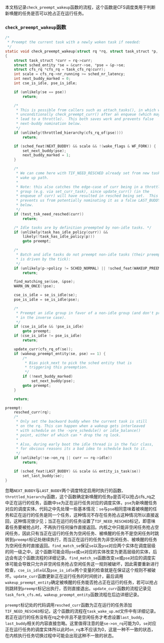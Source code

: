 本文档记录`check_preempt_wakeup`函数的流程，这个函数是CFS调度类用于判断新唤醒的任务是否可以抢占正在运行任务。

### `check_preempt_wakeup`函数

```c
/*
 * Preempt the current task with a newly woken task if needed:
 */
static void check_preempt_wakeup(struct rq *rq, struct task_struct *p, int wake_flags)
{
	struct task_struct *curr = rq->curr;
	struct sched_entity *se = &curr->se, *pse = &p->se;
	struct cfs_rq *cfs_rq = task_cfs_rq(curr);
	int scale = cfs_rq->nr_running >= sched_nr_latency;
	int next_buddy_marked = 0;
	int cse_is_idle, pse_is_idle;

	if (unlikely(se == pse))
		return;

	/*
	 * This is possible from callers such as attach_tasks(), in which we
	 * unconditionally check_preempt_curr() after an enqueue (which may have
	 * lead to a throttle).  This both saves work and prevents false
	 * next-buddy nomination below.
	 */
	if (unlikely(throttled_hierarchy(cfs_rq_of(pse))))
		return;

	if (sched_feat(NEXT_BUDDY) && scale && !(wake_flags & WF_FORK)) {
		set_next_buddy(pse);
		next_buddy_marked = 1;
	}

	/*
	 * We can come here with TIF_NEED_RESCHED already set from new task
	 * wake up path.
	 *
	 * Note: this also catches the edge-case of curr being in a throttled
	 * group (e.g. via set_curr_task), since update_curr() (in the
	 * enqueue of curr) will have resulted in resched being set.  This
	 * prevents us from potentially nominating it as a false LAST_BUDDY
	 * below.
	 */
	if (test_tsk_need_resched(curr))
		return;

	/* Idle tasks are by definition preempted by non-idle tasks. */
	if (unlikely(task_has_idle_policy(curr)) &&
	    likely(!task_has_idle_policy(p)))
		goto preempt;

	/*
	 * Batch and idle tasks do not preempt non-idle tasks (their preemption
	 * is driven by the tick):
	 */
	if (unlikely(p->policy != SCHED_NORMAL) || !sched_feat(WAKEUP_PREEMPTION))
		return;

	find_matching_se(&se, &pse);
	WARN_ON_ONCE(!pse);

	cse_is_idle = se_is_idle(se);
	pse_is_idle = se_is_idle(pse);

	/*
	 * Preempt an idle group in favor of a non-idle group (and don't preempt
	 * in the inverse case).
	 */
	if (cse_is_idle && !pse_is_idle)
		goto preempt;
	if (cse_is_idle != pse_is_idle)
		return;

	update_curr(cfs_rq_of(se));
	if (wakeup_preempt_entity(se, pse) == 1) {
		/*
		 * Bias pick_next to pick the sched entity that is
		 * triggering this preemption.
		 */
		if (!next_buddy_marked)
			set_next_buddy(pse);
		goto preempt;
	}

	return;

preempt:
	resched_curr(rq);
	/*
	 * Only set the backward buddy when the current task is still
	 * on the rq. This can happen when a wakeup gets interleaved
	 * with schedule on the ->pre_schedule() or idle_balance()
	 * point, either of which can * drop the rq lock.
	 *
	 * Also, during early boot the idle thread is in the fair class,
	 * for obvious reasons its a bad idea to schedule back to it.
	 */
	if (unlikely(!se->on_rq || curr == rq->idle))
		return;

	if (sched_feat(LAST_BUDDY) && scale && entity_is_task(se))
		set_last_buddy(se);
}
```

忽略`NEXT_BUDDY`与`LAST_BUDDY`两个调度特定启用时执行的函数、`throttled_hierarchy`函数，这个函数确定新唤醒的任务`p`是否可以抢占cfs_rq之中正在运行的任务，函数中`se`为正在运行任务对应的调度实体，`pse`为新唤醒任务对应的调度实体。代码之中先处理一些基本情况：`se`与`pse`相同意味着被唤醒的任务和正在运行的任务是同一个任务，这种情况不存在任务抢占这种情况所以直接返回，这种情况很少见；当正在运行的任务设置了`TIF_NEED_RESCHED`标记，即意味着任务要被抢占时，不再执行任何操作直接返回。内核之中只能非空闲任务抢占空闲任务，因此只有当正在运行的任务为空闲任务、被唤醒的任务不是空闲任务时跳转到`preempt`标记处继续执行，而当正在运行的任务为非空闲任务、被唤醒的任务为空闲任务时直接返回。`find_match_se`保证`se`以及`pse`对应两个实体在调度层级的同一级之中，这个函数可能会将`pse`或`se`对应的实体改变为更高层级的实体，后边会有这个函数流程的详细记录。`find_match_se`函数改变`se`或`pse`对应的调度实体可能会导致只允许非空闲任务抢占空闲任务这一规则被破坏，因此需要重新进行检查，`cse_is_idle`以及`pse_is_idle`两个变量的检查就是在保证这个规则不被破坏。`update_curr`函数更新正在运行任务的时间统计，最后调用`wakeup_preempt_entity`确定被唤醒的任务能否抢占正在运行的任务，若可以抢占则跳转到`preempt`标记出执行，否则直接退出。`update_curr`函数的流程记录见`task_fork_cfs.md`，`wakeup_preempt_entity`函数流程在后边详细记录。

`preempt`标记处的代码调用`resched_curr`函数为正在运行的任务添加`TIF_NEED_RESCHED`标记，这个函数的流程在`task_wake_up.md`文件中有详细记录。若正在运行的任务没有在rq之中并且不是空闲任务才考虑设置`last_buddy`，`last_buddy`相关的内容直接忽略。这里值得注意的是`se->on_rq`可能为0，`se`对应正在运行任务的调度实体所以此时`on_rq`本不应该为0，这是一种不一致的状态，在内核执行任务切换过程中可能会出现这种不一致的状态。

